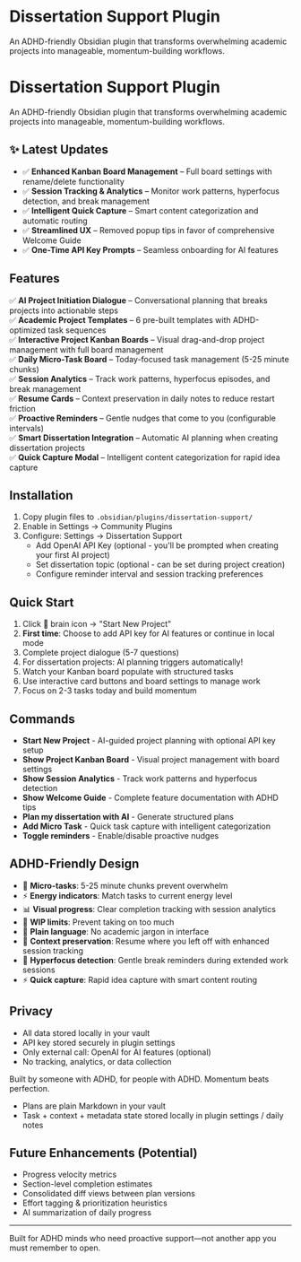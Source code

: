 # Dissertation Support Plugin

An ADHD-friendly Obsidian plugin that transforms overwhelming academic projects into manageable, momentum-building workflows.

# Dissertation Support Plugin

An ADHD-friendly Obsidian plugin that transforms overwhelming academic projects into manageable, momentum-building workflows.

## ✨ Latest Updates

- ✅ **Enhanced Kanban Board Management** – Full board settings with rename/delete functionality
- ✅ **Session Tracking & Analytics** – Monitor work patterns, hyperfocus detection, and break management  
- ✅ **Intelligent Quick Capture** – Smart content categorization and automatic routing
- ✅ **Streamlined UX** – Removed popup tips in favor of comprehensive Welcome Guide
- ✅ **One-Time API Key Prompts** – Seamless onboarding for AI features

## Features

✅ **AI Project Initiation Dialogue** – Conversational planning that breaks projects into actionable steps  
✅ **Academic Project Templates** – 6 pre-built templates with ADHD-optimized task sequences  
✅ **Interactive Project Kanban Boards** – Visual drag-and-drop project management with full board management  
✅ **Daily Micro-Task Board** – Today-focused task management (5-25 minute chunks)  
✅ **Session Analytics** – Track work patterns, hyperfocus episodes, and break management  
✅ **Resume Cards** – Context preservation in daily notes to reduce restart friction  
✅ **Proactive Reminders** – Gentle nudges that come to you (configurable intervals)  
✅ **Smart Dissertation Integration** – Automatic AI planning when creating dissertation projects  
✅ **Quick Capture Modal** – Intelligent content categorization for rapid idea capture

## Installation

1. Copy plugin files to `.obsidian/plugins/dissertation-support/`
2. Enable in Settings → Community Plugins
3. Configure: Settings → Dissertation Support
   - Add OpenAI API Key (optional - you'll be prompted when creating your first AI project)
   - Set dissertation topic (optional - can be set during project creation)
   - Configure reminder interval and session tracking preferences

## Quick Start

1. Click 🧠 brain icon → "Start New Project"
2. **First time**: Choose to add API key for AI features or continue in local mode
3. Complete project dialogue (5-7 questions)
4. For dissertation projects: AI planning triggers automatically!
5. Watch your Kanban board populate with structured tasks
6. Use interactive card buttons and board settings to manage work
7. Focus on 2-3 tasks today and build momentum

## Commands

- **Start New Project** - AI-guided project planning with optional API key setup
- **Show Project Kanban Board** - Visual project management with board settings
- **Show Session Analytics** - Track work patterns and hyperfocus detection
- **Show Welcome Guide** - Complete feature documentation with ADHD tips
- **Plan my dissertation with AI** - Generate structured plans
- **Add Micro Task** - Quick task capture with intelligent categorization
- **Toggle reminders** - Enable/disable proactive nudges

## ADHD-Friendly Design

- 🎯 **Micro-tasks**: 5-25 minute chunks prevent overwhelm
- ⚡ **Energy indicators**: Match tasks to current energy level  
- 📊 **Visual progress**: Clear completion tracking with session analytics
- 🚦 **WIP limits**: Prevent taking on too much
- 💬 **Plain language**: No academic jargon in interface
- 🔄 **Context preservation**: Resume where you left off with enhanced session tracking
- 🧠 **Hyperfocus detection**: Gentle break reminders during extended work sessions
- ⚡ **Quick capture**: Rapid idea capture with smart content routing

## Privacy

- All data stored locally in your vault
- API key stored securely in plugin settings
- Only external call: OpenAI for AI features (optional)
- No tracking, analytics, or data collection

Built by someone with ADHD, for people with ADHD. Momentum beats perfection.
- Plans are plain Markdown in your vault
- Task + context + metadata state stored locally in plugin settings / daily notes

## Future Enhancements (Potential)
- Progress velocity metrics
- Section-level completion estimates
- Consolidated diff views between plan versions
- Effort tagging & prioritization heuristics
- AI summarization of daily progress

---

Built for ADHD minds who need proactive support—not another app you must remember to open.